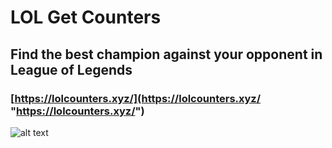 # LOL Get Counters

## Find the best champion against your opponent in League of Legends

### [https://lolcounters.xyz/](https://lolcounters.xyz/ "https://lolcounters.xyz/")

![alt text](https://rawcdn.githack.com/felipenogson/getCounters/76bc303bcaad229d21ca8802ab4429e49bb77c69/lolcounters-thumb.jpg "Thumbnail from https://lolcounters.xyz/")
